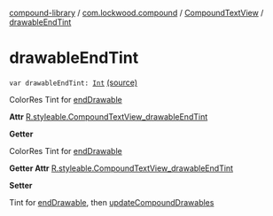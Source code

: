 [compound-library](../../index.md) / [com.lockwood.compound](../index.md) / [CompoundTextView](index.md) / [drawableEndTint](./drawable-end-tint.md)

# drawableEndTint

`var drawableEndTint: `[`Int`](https://kotlinlang.org/api/latest/jvm/stdlib/kotlin/-int/index.html) [(source)](https://github.com/lndmflngs/compound-text-view/tree/master/compound-library/src/main/java/com/lockwood/compound/CompoundTextView.kt#L354)

ColorRes Tint for [endDrawable](end-drawable.md)

**Attr**
[R.styleable.CompoundTextView_drawableEndTint](#)

**Getter**

ColorRes Tint for [endDrawable](end-drawable.md)

**Getter Attr**
[R.styleable.CompoundTextView_drawableEndTint](#)

**Setter**

Tint for [endDrawable](end-drawable.md), then [updateCompoundDrawables](update-compound-drawables.md)

